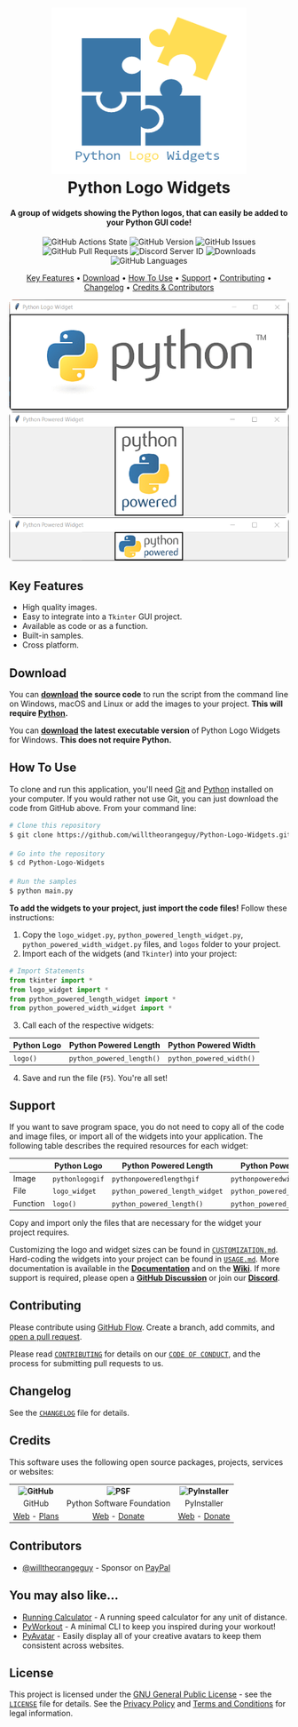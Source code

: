 <!-- Logo -->
<h1 align="center">
  <img src="https://raw.githubusercontent.com/willtheorangeguy/Python-Logo-Widgets/master/docs/images/logo.png" height="300px" width="350px" alt="Python Logo Widgets">
  <br>
  Python Logo Widgets
  <br>
</h1>

<!-- Copy -->
<h4 align="center">A group of widgets showing the Python logos, that can easily be added to your Python GUI code!</h4>

<!-- Badges -->
<div align="center">
  <!-- Stability -->
  <img alt="GitHub Actions State" src="https://github.com/willtheorangeguy/Python-Logo-Widgets/actions/workflows/pylint.yml/badge.svg">
  <!-- Version -->
  <img alt="GitHub Version" src="https://img.shields.io/github/v/release/willtheorangeguy/Python-Logo-Widgets">
  <!-- Issues -->
  <img alt="GitHub Issues" src="https://img.shields.io/github/issues/willtheorangeguy/Python-Logo-Widgets">
  <!-- Pull Requests -->
  <img alt="GitHub Pull Requests" src="https://img.shields.io/github/issues-pr/willtheorangeguy/Python-Logo-Widgets">
  <!-- Discord -->
  <img alt="Discord Server ID" src="https://img.shields.io/discord/960705680174633021">
  <!-- Downloads -->
  <img alt="Downloads" src="https://img.shields.io/github/downloads/willtheorangeguy/Python-Logo-Widgets/total">
  <!-- Language Count -->
  <img alt="GitHub Languages" src="https://img.shields.io/github/languages/count/willtheorangeguy/Python-Logo-Widgets">
</div>

<!-- Navigation -->
<p align="center">
  <a href="#key-features">Key Features</a> •
  <a href="#download">Download</a> •
  <a href="#how-to-use">How To Use</a> •
  <a href="#support">Support</a> •
  <a href="#contributing">Contributing</a> •
  <a href="#changelog">Changelog</a> •
  <a href="#credits">Credits & Contributors</a>
</p>

<!-- Screenshot(s) -->
![screenshot](https://raw.githubusercontent.com/willtheorangeguy/Python-Logo-Widgets/master/docs/images/pythonlogo.png)
![screenshot](https://raw.githubusercontent.com/willtheorangeguy/Python-Logo-Widgets/master/docs/images/pythonpoweredheight.png)
![screenshot](https://raw.githubusercontent.com/willtheorangeguy/Python-Logo-Widgets/master/docs/images/pythonpoweredwidth.png)

## Key Features

* High quality images.
* Easy to integrate into a `Tkinter` GUI project.
* Available as code or as a function.
* Built-in samples.
* Cross platform.

## Download

You can **[download](https://github.com/willtheorangeguy/Python-Logo-Widgets/releases/latest) the source code** to run the script from the command line on Windows, macOS and Linux or add the images to your project. **This will require [Python](https://www.python.org/downloads/).**

You can **[download](https://github.com/willtheorangeguy/Python-Logo-Widgets/releases/latest) the latest executable version** of Python Logo Widgets for Windows. **This does not require Python.**

## How To Use

To clone and run this application, you'll need [Git](https://git-scm.com/downloads) and [Python](https://www.python.org/downloads/) installed on your computer. If you would rather not use Git, you can just download the code from GitHub above. From your command line:

```bash
# Clone this repository
$ git clone https://github.com/willtheorangeguy/Python-Logo-Widgets.git

# Go into the repository
$ cd Python-Logo-Widgets

# Run the samples
$ python main.py
```

**To add the widgets to your project, just import the code files!** Follow these instructions:

1. Copy the `logo_widget.py`, `python_powered_length_widget.py`, `python_powered_width_widget.py` files, and `logos` folder to your project.
2. Import each of the widgets (and `Tkinter`) into your project:

```python
# Import Statements
from tkinter import *
from logo_widget import *
from python_powered_length_widget import *
from python_powered_width_widget import *
```

3. Call each of the respective widgets:

| Python Logo | Python Powered Length | Python Powered Width |
|-------------|-----------------------|----------------------|
|`logo()` |`python_powered_length()`|`python_powered_width()`|

4. Save and run the file (`F5`). You're all set!

## Support

If you want to save program space, you do not need to copy all of the code and image files, or import all of the widgets into your application. The following table describes the required resources for each widget:

|        | Python Logo | Python Powered Length | Python Powered Width |
|--------|-------------|-----------------------|----------------------|
|Image|`pythonlogogif`|`pythonpoweredlengthgif`|`pythonpoweredwidthgif`|
|File|`logo_widget` |`python_powered_length_widget`|`python_powered_width_widget`|
|Function|`logo()` |`python_powered_length()`|`python_powered_width()`|

Copy and import only the files that are necessary for the widget your project requires.

Customizing the logo and widget sizes can be found in [`CUSTOMIZATION.md`](https://github.com/willtheorangeguy/Python-Logo-Widgets/tree/main/docs). Hard-coding the widgets into your project can be found in [`USAGE.md`](https://github.com/willtheorangeguy/Python-Logo-Widgets/tree/main/docs). More documentation is available in the **[Documentation](https://github.com/willtheorangeguy/Python-Logo-Widgets/tree/main/docs)** and on the **[Wiki](https://github.com/willtheorangeguy/Python-Logo-Widgets/wiki)**. If more support is required, please open a **[GitHub Discussion](https://github.com/willtheorangeguy/Python-Logo-Widgets/discussions/new)** or join our **[Discord](https://discord.gg/eAZZJzhHrW)**.

## Contributing

Please contribute using [GitHub Flow](https://guides.github.com/introduction/flow). Create a branch, add commits, and [open a pull request](https://github.com/willtheorangeguy/Python-Logo-Widgets/compare).

Please read [`CONTRIBUTING`](CONTRIBUTING.md) for details on our [`CODE OF CONDUCT`](CODE_OF_CONDUCT.md), and the process for submitting pull requests to us.

## Changelog

See the [`CHANGELOG`](CHANGELOG.md) file for details.

## Credits

This software uses the following open source packages, projects, services or websites:

<!-- Credits Table -->
<table>
  <tr>
    <th align="center"><img src="https://github.githubassets.com/images/modules/logos_page/GitHub-Mark.png" width="150" height="150" alt="GitHub"/></th>
    <th align="center"><img src="https://upload.wikimedia.org/wikipedia/commons/thumb/c/c3/Python-logo-notext.svg/182px-Python-logo-notext.svg.png" width="150" height="150" alt="PSF"/></th>
    <th align="center"><img src="https://pyinstaller.readthedocs.io/en/v4.2/_static/pyinstaller-draft1a.ico" width="150" height="150" alt="PyInstaller"/></th>
  </tr>
  <tr>
    <td align="center">GitHub</td>
    <td align="center">Python Software Foundation</td>
    <td align="center">PyInstaller</td>
  </tr>
  <tr>
    <td align="center"><a href="https://github.com/">Web</a> - <a href="https://github.com/pricing">Plans</a></td>
    <td align="center"><a href="https://www.python.org/">Web</a> - <a href="https://psfmember.org/civicrm/contribute/transact?reset=1&id=2">Donate</a></td>
    <td align="center"><a href="https://pyinstaller.readthedocs.io/en/stable/">Web</a> - <a href="https://www.pyinstaller.org/funding.html#funding-by-individuals">Donate</a></td>
</table>

## Contributors

* [@willtheorangeguy](https://github.com/willtheorangeguy) - Sponsor on [PayPal](https://paypal.me/wvdg44?country.x=CA&locale.x=en_US)

## You may also like...

* [Running Calculator](https://github.com/willtheorangeguy/Running-Calculator) - A running speed calculator for any unit of distance.
* [PyWorkout](https://github.com/willtheorangeguy/PyWorkout) - A minimal CLI to keep you inspired during your workout!
* [PyAvatar](https://github.com/willtheorangeguy/PyAvatar) - Easily display all of your creative avatars to keep them consistent across websites.

## License

This project is licensed under the [GNU General Public License](https://www.gnu.org/licenses/gpl-3.0.en.html) - see the [`LICENSE`](LICENSE.md) file for details. See the [Privacy Policy](https://github.com/willtheorangeguy/Python-Logo-Widgets/blob/main/docs/legal/PRIVACY.md) and [Terms and Conditions](https://github.com/willtheorangeguy/Python-Logo-Widgets/blob/main/docs/legal/TERMS.md) for legal information.
